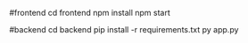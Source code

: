 #frontend
cd frontend
npm install
npm start

#backend
cd backend
pip install -r requirements.txt
py app.py

